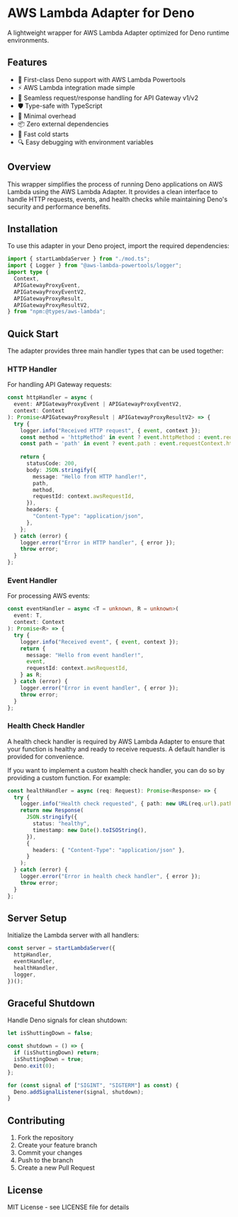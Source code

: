 # AWS Lambda Adapter for Deno

A lightweight wrapper for AWS Lambda Adapter optimized for Deno runtime environments.

## Features

- 🦕 First-class Deno support with AWS Lambda Powertools
- ⚡️ AWS Lambda integration made simple
- 🔄 Seamless request/response handling for API Gateway v1/v2
- 🛡️ Type-safe with TypeScript
- 🚀 Minimal overhead
- 📦 Zero external dependencies
- 💨 Fast cold starts
- 🔍 Easy debugging with environment variables

## Overview

This wrapper simplifies the process of running Deno applications on AWS Lambda using the AWS Lambda Adapter. It provides a clean interface to handle HTTP requests, events, and health checks while maintaining Deno's security and performance benefits.

## Installation

To use this adapter in your Deno project, import the required dependencies:

```ts
import { startLambdaServer } from "./mod.ts";
import { Logger } from "@aws-lambda-powertools/logger";
import type {
  Context,
  APIGatewayProxyEvent,
  APIGatewayProxyEventV2,
  APIGatewayProxyResult,
  APIGatewayProxyResultV2,
} from "npm:@types/aws-lambda";
```

## Quick Start

The adapter provides three main handler types that can be used together:

### HTTP Handler

For handling API Gateway requests:

```ts
const httpHandler = async (
  event: APIGatewayProxyEvent | APIGatewayProxyEventV2,
  context: Context
): Promise<APIGatewayProxyResult | APIGatewayProxyResultV2> => {
  try {
    logger.info("Received HTTP request", { event, context });
    const method = 'httpMethod' in event ? event.httpMethod : event.requestContext.http.method;
    const path = 'path' in event ? event.path : event.requestContext.http.path;
    
    return {
      statusCode: 200,
      body: JSON.stringify({
        message: "Hello from HTTP handler!",
        path,
        method,
        requestId: context.awsRequestId,
      }),
      headers: {
        "Content-Type": "application/json",
      },
    };
  } catch (error) {
    logger.error("Error in HTTP handler", { error });
    throw error;
  }
};
```

### Event Handler

For processing AWS events:

```ts
const eventHandler = async <T = unknown, R = unknown>(
  event: T,
  context: Context
): Promise<R> => {
  try {
    logger.info("Received event", { event, context });
    return {
      message: "Hello from event handler!",
      event,
      requestId: context.awsRequestId,
    } as R;
  } catch (error) {
    logger.error("Error in event handler", { error });
    throw error;
  }
};
```

### Health Check Handler

A health check handler is required by AWS Lambda Adapter to ensure that your function is healthy and ready to receive requests. A default handler is provided for convenience.

If you want to implement a custom health check handler, you can do so by providing a custom function. For example:

```ts
const healthHandler = async (req: Request): Promise<Response> => {
  try {
    logger.info("Health check requested", { path: new URL(req.url).pathname });
    return new Response(
      JSON.stringify({
        status: "healthy",
        timestamp: new Date().toISOString(),
      }),
      {
        headers: { "Content-Type": "application/json" },
      }
    );
  } catch (error) {
    logger.error("Error in health check handler", { error });
    throw error;
  }
};
```

## Server Setup

Initialize the Lambda server with all handlers:

```ts
const server = startLambdaServer({
  httpHandler,
  eventHandler,
  healthHandler,
  logger,
})();
```

## Graceful Shutdown

Handle Deno signals for clean shutdown:

```ts
let isShuttingDown = false;

const shutdown = () => {
  if (isShuttingDown) return;
  isShuttingDown = true;
  Deno.exit(0);
};

for (const signal of ["SIGINT", "SIGTERM"] as const) {
  Deno.addSignalListener(signal, shutdown);
}
```

## Contributing

1. Fork the repository
2. Create your feature branch
3. Commit your changes
4. Push to the branch
5. Create a new Pull Request

## License

MIT License - see LICENSE file for details
